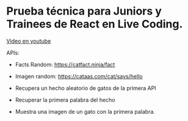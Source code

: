 # Prueba técnica para Juniors y Trainees de React en Live Coding.

[Video en youtube](https://www.youtube.com/watch?v=XYpadB4VadY)

APIs:

- Facts Random: https://catfact.ninja/fact
- Imagen random: https://cataas.com/cat/says/hello

- Recupera un hecho aleatorio de gatos de la primera API
- Recuperar la primera palabra del hecho
- Muestra una imagen de un gato con la primera palabra.